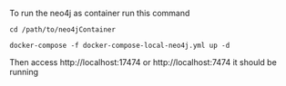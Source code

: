 To run the neo4j as container run this command 
	
	cd /path/to/neo4jContainer

	docker-compose -f docker-compose-local-neo4j.yml up -d
	
Then access http://localhost:17474 or http://localhost:7474 it should be running 
